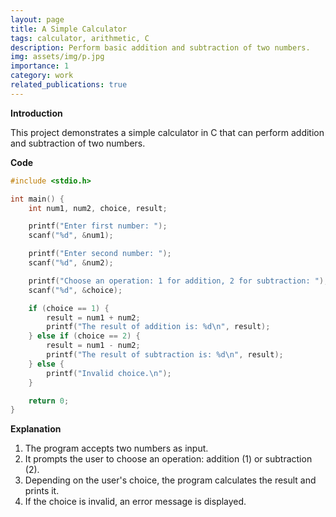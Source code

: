 ```yaml
---
layout: page
title: A Simple Calculator
tags: calculator, arithmetic, C 
description: Perform basic addition and subtraction of two numbers.
img: assets/img/p.jpg
importance: 1
category: work
related_publications: true
---
```


**Introduction**  

This project demonstrates a simple calculator in C that can perform addition and subtraction of two numbers.

**Code** 

```c
#include <stdio.h>

int main() {
    int num1, num2, choice, result;

    printf("Enter first number: ");
    scanf("%d", &num1);

    printf("Enter second number: ");
    scanf("%d", &num2);

    printf("Choose an operation: 1 for addition, 2 for subtraction: ");
    scanf("%d", &choice);

    if (choice == 1) {
        result = num1 + num2;
        printf("The result of addition is: %d\n", result);
    } else if (choice == 2) {
        result = num1 - num2;
        printf("The result of subtraction is: %d\n", result);
    } else {
        printf("Invalid choice.\n");
    }

    return 0;
}
```

**Explanation**  

1. The program accepts two numbers as input.  
2. It prompts the user to choose an operation: addition (1) or subtraction (2).  
3. Depending on the user's choice, the program calculates the result and prints it.  
4. If the choice is invalid, an error message is displayed.
